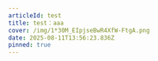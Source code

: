 ```yaml
---
articleId: test
title: test：aaa
cover: /img/1*30M_EIpjseBwR4XfW-FtgA.png
date: 2025-08-11T13:56:23.836Z
pinned: true
---
```

